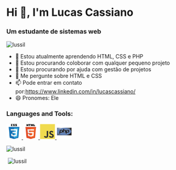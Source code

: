 <h1 >Hi 👋, I'm Lucas Cassiano</h1>
<h3 >Um estudante de sistemas web</h3>


<p align="left"> <img src="https://komarev.com/ghpvc/?username=lussil&label=Profile%20views&color=0e75b6&style=flat" alt="lussil" /> </p>


- 🌱 Estou atualmente aprendendo HTML, CSS e PHP
- 👯 Estou procurando coloborar com qualquer pequeno projeto
- 🤔 Estou procurando por ajuda com gestão de projetos
- 💬 Me pergunte sobre HTML e CSS
- 📫 Pode entrar em contato por:https://www.linkedin.com/in/lucascassiano/
- 😄 Pronomes: Ele


<h3 align="left">Languages and Tools:</h3>
<p align="left"> <a href="https://www.w3schools.com/css/" target="_blank"> <img src="https://raw.githubusercontent.com/devicons/devicon/master/icons/css3/css3-original-wordmark.svg" alt="css3" width="40" height="40"/> </a> <a href="https://www.w3.org/html/" target="_blank"> <img src="https://raw.githubusercontent.com/devicons/devicon/master/icons/html5/html5-original-wordmark.svg" alt="html5" width="40" height="40"/> </a> <a href="https://developer.mozilla.org/en-US/docs/Web/JavaScript" target="_blank"> <img src="https://raw.githubusercontent.com/devicons/devicon/master/icons/javascript/javascript-original.svg" alt="javascript" width="40" height="40"/> </a> <a href="https://www.php.net" target="_blank"> <img src="https://raw.githubusercontent.com/devicons/devicon/master/icons/php/php-original.svg" alt="php" width="40" height="40"/> </a> </p>



<p><img align="left" src="https://github-readme-stats.vercel.app/api/top-langs?username=lussil&show_icons=true&locale=en&layout=compact" alt="lussil" /></p> <br>

<p>&nbsp;<img align="center" src="https://github-readme-stats.vercel.app/api?username=lussil&show_icons=true&locale=en" alt="lussil" /></p>

